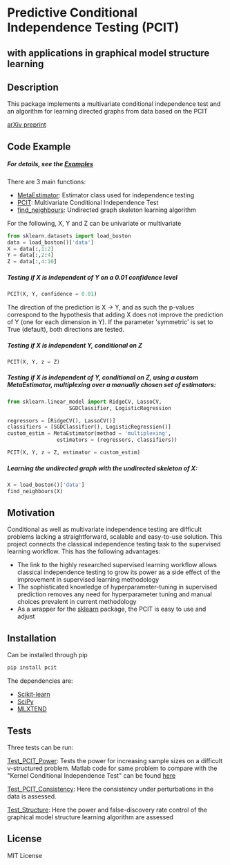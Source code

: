 # Predictive Conditional Independence Testing (PCIT)
## with applications in graphical model structure learning

## Description

This package implements a multivariate conditional independence test and an algorithm for learning directed graphs from data based on the PCIT

[arXiv preprint](https://arxiv.org/abs/1711.05869)

## Code Example
##### For details, see the [Examples](https://github.com/SamBurkart/pcit/blob/master/Example.ipynb)

There are 3 main functions:
- [MetaEstimator](https://github.com/SamBurkart/pcit/blob/master/pcit/MetaEstimator.py): Estimator class used for independence testing
- [PCIT](https://github.com/SamBurkart/pcit/blob/master/pcit/IndependenceTest.py): Multivariate Conditional Independence Test
- [find_neighbours](https://github.com/SamBurkart/pcit/blob/master/pcit/StructureEstimation.py): Undirected graph skeleton learning algorithm


For the following, X, Y and Z can be univariate or multivariate

```python
from sklearn.datasets import load_boston
data = load_boston()['data']
X = data[:,1:2]
Y = data[:,2:4]
Z = data[:,4:10]
```

##### Testing if X is independent of Y on a 0.01 confidence level

```python
PCIT(X, Y, confidence = 0.01)
```

The direction of the prediction is X -> Y, and as such the p-values correspond to the hypothesis that adding X does not improve the prediction of Y (one for each dimension in Y). If the parameter 'symmetric' is set to True (default), both directions are tested.
 
##### Testing if X is independent Y, conditional on Z
```python
PCIT(X, Y, z = Z)
```

##### Testing if X is independent of Y, conditional on Z, using a custom MetaEstimator, multiplexing over a manually chosen set of estimators:

```python
from sklearn.linear_model import RidgeCV, LassoCV,
                    SGDClassifier, LogisticRegression

regressors = [RidgeCV(), LassoCV()]
classifiers = [SGDClassifier(), LogisticRegression()]
custom_estim = MetaEstimator(method = 'multiplexing',
                estimators = (regressors, classifiers))

PCIT(X, Y, z = Z, estimator = custom_estim)
```

##### Learning the undirected graph with the undirected skeleton of X:

```python
X = load_boston()['data']
find_neighbours(X)
```

## Motivation

Conditional as well as multivariate independence testing are difficult problems lacking a straightforward, scalable and easy-to-use solution. This project connects the classical independence testing task to the supervised learning workflow. This has the following advantages:
- The link to the highly researched supervised learning workflow allows classical independence testing to grow its power as a side effect of the improvement in supervised learning methodology
- The sophisticated knowledge of hyperparameter-tuning in supervised prediction removes any need for hyperparameter tuning and manual choices prevalent in current methodology
- As a wrapper for the [sklearn](http://scikit-learn.org/stable/) package, the PCIT is easy to use and adjust

## Installation
Can be installed through pip

```python
pip install pcit
```

The dependencies are:
- [Scikit-learn](http://scikit-learn.org/stable/)
- [SciPy](https://scipy.org/)
- [MLXTEND](https://github.com/rasbt/mlxtend)

## Tests
Three tests can be run:

[Test_PCIT_Power](https://github.com/SamBurkart/pcit/blob/master/Tests/Test_PCIT_Power.py): Tests the power for increasing sample sizes on a difficult v-structured problem. Matlab code for same problem to compare with the "Kernel Conditional Independence Test" can be found [here](https://github.com/SamBurkart/pcit/blob/master/further/Test_KCIT_Power.m)

[Test_PCIT_Consistency](https://github.com/SamBurkart/pcit/blob/master/Tests/Test_PCIT_Consistency.py): Here the consistency under perturbations in the data is assessed.

[Test_Structure](https://github.com/SamBurkart/pcit/blob/master/Tests/Test_Structure.py): Here the power and false-discovery rate control of the graphical model structure learning algorithm are assessed

## License

MIT License
